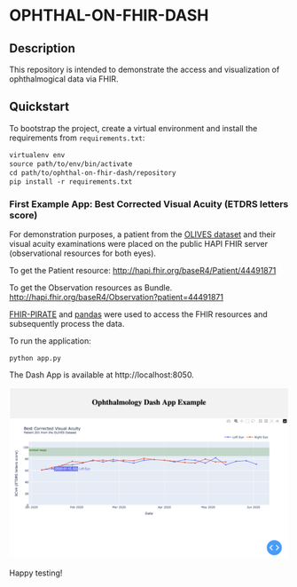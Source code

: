 # OPHTHAL-ON-FHIR-DASH
## Description
This repository is intended to demonstrate the access and visualization of ophthalmogical data via FHIR.

## Quickstart
To bootstrap the project, create a virtual environment and install the requirements from ``requirements.txt``:

```shell
virtualenv env
source path/to/env/bin/activate
cd path/to/ophthal-on-fhir-dash/repository
pip install -r requirements.txt
```

### First Example App: Best Corrected Visual Acuity (ETDRS letters score)
For demonstration purposes, a patient from the [OLIVES dataset](https://doi.org/10.48550/arXiv.2209.11195) and their visual acuity examinations were placed on the public HAPI FHIR server (observational resources for both eyes).

To get the Patient resource:
http://hapi.fhir.org/baseR4/Patient/44491871

To get the Observation resources as Bundle.
http://hapi.fhir.org/baseR4/Observation?patient=44491871

[FHIR-PIRATE](https://github.com/UMEssen/FHIR-PYrate) and [pandas](https://pandas.pydata.org) were used to access the FHIR resources and subsequently process the data.

To run the application:

```shell
python app.py
```

The Dash App is available at http://localhost:8050.

![bcva-example-1](docs/imgs/bcva-44491871.png)

Happy testing!